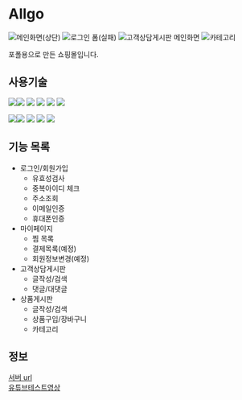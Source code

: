 # Allgo

![메인화면(상단)](https://github.com/me1kara/practice-web/assets/111833798/bbee7e16-792e-415c-a748-aea5257b69dd)
![로그인 폼(실패)](https://github.com/me1kara/practice-web/assets/111833798/ab78b97e-84fa-4c89-b069-10bec3cf7855)
![고객상담게시판 메인화면](https://github.com/me1kara/practice-web/assets/111833798/5379514e-aa77-459c-9296-44920a9545f4)
![카테고리](https://github.com/me1kara/ALLGO/assets/111833798/7e6d8dd9-3677-432e-9ef5-19cc4b801c65)



포폴용으로 만든 쇼핑몰입니다.

## 사용기술

<img src="https://img.shields.io/badge/HTML5-E34F26?style=for-the-badge&logo=HTML5&logoColor=white"><img src="https://img.shields.io/badge/CSS3-1572B6?style=for-the-badge&logo=CSS3&logoColor=white">
<img src="https://img.shields.io/badge/JS-F7DF1E?style=for-the-badge&logo=JavaScript&logoColor=white">
<img src="https://img.shields.io/badge/jQuery-0769AD?style=for-the-badge&logo=jQuery&logoColor=white">
<img src="https://img.shields.io/badge/Bootstrap-7952B3?style=for-the-badge&logo=Bootstrap&logoColor=white">
<img src="https://img.shields.io/badge/thymeleaf-005F0F?style=for-the-badge&logo=thymeleaf&logoColor=white">


<img src="https://img.shields.io/badge/springboot-6DB33F?style=for-the-badge&logo=springboot&logoColor=white"><img src="https://img.shields.io/badge/Tomcat-F8DC75?style=for-the-badge&logo=ApacheTomcat&logoColor=white">
<img src="https://img.shields.io/badge/MariaDB-003545?style=for-the-badge&logo=MariaDB&logoColor=white">
<img src="https://img.shields.io/badge/springsecurity-6DB33F?style=for-the-badge&logo=springsecurity&logoColor=white">
<img src="https://img.shields.io/badge/intellijidea-000000?style=for-the-badge&logo=intellijidea&logoColor=white">

## 기능 목록

* 로그인/회원가입
  * 유효성검사
  * 중복아이디 체크
  * 주소조회
  * 이메일인증
  * 휴대폰인증
* 마이페이지
  * 찜 목록
  * 결제목록(예정)
  * 회원정보변경(예정)
* 고객상담게시판
  * 글작성/검색
  * 댓글/대댓글
* 상품게시판
  * 글작성/검색
  * 상품구입/장바구니
  * 카테고리  

## 정보
<a href="http://www.allgo24.store">서버 url</a>
<br>
<a href="https://www.youtube.com/watch?v=a3zDSY8GTOw">유튜브테스트영상</a>

